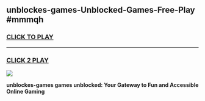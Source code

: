 
## unblockes-games-Unblocked-Games-Free-Play #mmmqh
<h3>
<a href="https://us.freeplayer.one?title=unblockes-games&ref=9M">CLICK TO PLAY</a></h3>
<hr>

<h3>
<a href="https://us.freeplayer.one?title=unblockes-games&ref=9M">CLICK 2 PLAY</a>
  
</h3>

<a href="https://us.freeplayer.one?title=unblockes-games&ref=9M"><img src="https://clearcache.store/games.png"></a>


**unblockes-games games unblocked: Your Gateway to Fun and Accessible Online Gaming**
